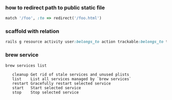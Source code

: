 ### how to redirect path to public static file

```ruby
match '/foo', :to => redirect('/foo.html')
```
### scaffold with relation

```ruby
rails g resource activity user:belongs_to action trackable:belongs_to trackable_type
```

### brew service 

```
brew services list

   cleanup Get rid of stale services and unused plists
   list    List all services managed by `brew services`
   restart Gracefully restart selected service
   start   Start selected service
   stop    Stop selected service
```


